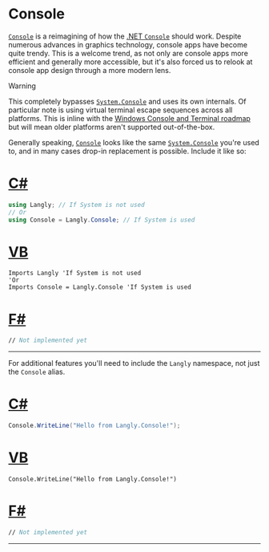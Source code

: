 # Console

[`Console`](https://entomy.github.io/LibLangly/api/Langly.Console.html) is a reimagining of how the [.NET `Console`](https://docs.microsoft.com/en-us/dotnet/api/system.console) should work. Despite numerous advances in graphics technology, console apps have become quite trendy. This is a welcome trend, as not only are console apps more efficient and generally more accessible, but it's also forced us to relook at console app design through a more modern lens.

> [!WARNING]
> This completely bypasses [`System.Console`](https://docs.microsoft.com/en-us/dotnet/api/system.console) and uses its own internals. Of particular note is using virtual terminal escape sequences across all platforms. This is inline with the [Windows Console and Terminal roadmap](https://docs.microsoft.com/en-us/windows/console/ecosystem-roadmap) but will mean older platforms aren't supported out-of-the-box.

Generally speaking, [`Console`](https://entomy.github.io/LibLangly/api/Langly.Console.html) looks like the same [`System.Console`](https://docs.microsoft.com/en-us/dotnet/api/system.console) you're used to, and in many cases drop-in replacement is possible. Include it like so:

# [C#](#tab/cs)

~~~~csharp
using Langly; // If System is not used
// Or
using Console = Langly.Console; // If System is used
~~~~

# [VB](#tab/vb)

~~~~vbnet
Imports Langly 'If System is not used
'Or
Imports Console = Langly.Console 'If System is used
~~~~

# [F#](#tab/fs)

~~~~fsharp
// Not implemented yet
~~~~

***

For additional features you'll need to include the `Langly` namespace, not just the `Console` alias.

# [C#](#tab/cs)

~~~~csharp
Console.WriteLine("Hello from Langly.Console!");
~~~~

# [VB](#tab/vb)

~~~~vbnet
Console.WriteLine("Hello from Langly.Console!")
~~~~

# [F#](#tab/fs)

~~~~fsharp
// Not implemented yet
~~~~

***